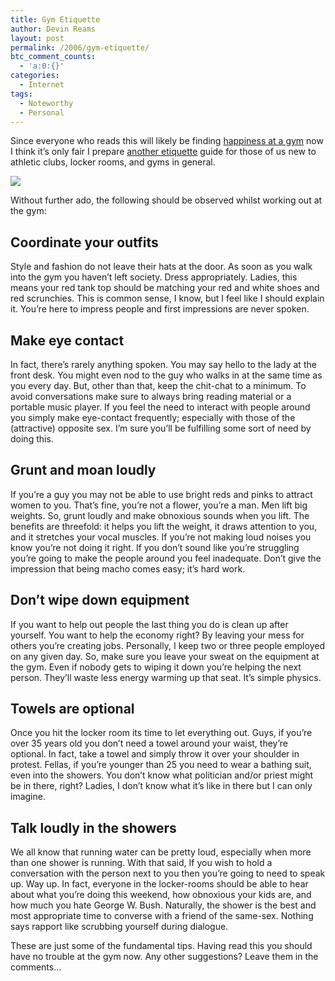 ```yaml
---
title: Gym Etiquette
author: Devin Reams
layout: post
permalink: /2006/gym-etiquette/
btc_comment_counts:
  - 'a:0:{}'
categories:
  - Internet
tags:
  - Noteworthy
  - Personal
---
```

Since everyone who reads this will likely be finding [happiness at a gym][1] now I think it&#8217;s only fair I prepare [another etiquette][2] guide for those of us new to athletic clubs, locker rooms, and gyms in general.

<img src="http://devinreams.com/wp-content/uploads/2006/11/bikes.jpg" align="center" />

Without further ado, the following should be observed whilst working out at the gym:

## Coordinate your outfits

Style and fashion do not leave their hats at the door. As soon as you walk into the gym you haven&#8217;t left society. Dress appropriately. Ladies, this means your red tank top should be matching your red and white shoes and red scrunchies. This is common sense, I know, but I feel like I should explain it. You&#8217;re here to impress people and first impressions are never spoken.

## Make eye contact

In fact, there&#8217;s rarely anything spoken. You may say hello to the lady at the front desk. You might even nod to the guy who walks in at the same time as you every day. But, other than that, keep the chit-chat to a minimum. To avoid conversations make sure to always bring reading material or a portable music player. If you feel the need to interact with people around you simply make eye-contact frequently; especially with those of the (attractive) opposite sex. I&#8217;m sure you&#8217;ll be fulfilling some sort of need by doing this.

## Grunt and moan loudly

If you&#8217;re a guy you may not be able to use bright reds and pinks to attract women to you. That&#8217;s fine, you&#8217;re not a flower, you&#8217;re a man. Men lift big weights. So, grunt loudly and make obnoxious sounds when you lift. The benefits are threefold: it helps you lift the weight, it draws attention to you, and it stretches your vocal muscles. If you&#8217;re not making loud noises you know you&#8217;re not doing it right. If you don&#8217;t sound like you&#8217;re struggling you&#8217;re going to make the people around you feel inadequate. Don&#8217;t give the impression that being macho comes easy; it&#8217;s hard work.

## Don&#8217;t wipe down equipment

If you want to help out people the last thing you do is clean up after yourself. You want to help the economy right? By leaving your mess for others you&#8217;re creating jobs. Personally, I keep two or three people employed on any given day. So, make sure you leave your sweat on the equipment at the gym. Even if nobody gets to wiping it down you&#8217;re helping the next person. They&#8217;ll waste less energy warming up that seat. It&#8217;s simple physics.

## Towels are optional

Once you hit the locker room its time to let everything out. Guys, if you&#8217;re over 35 years old you don&#8217;t need a towel around your waist, they&#8217;re optional. In fact, take a towel and simply throw it over your shoulder in protest. Fellas, if you&#8217;re younger than 25 you need to wear a bathing suit, even into the showers. You don&#8217;t know what politician and/or priest might be in there, right? Ladies, I don&#8217;t know what it&#8217;s like in there but I can only imagine.

## Talk loudly in the showers

We all know that running water can be pretty loud, especially when more than one shower is running. With that said, If you wish to hold a conversation with the person next to you then you&#8217;re going to need to speak up. Way up. In fact, everyone in the locker-rooms should be able to hear about what you&#8217;re doing this weekend, how obnoxious your kids are, and how much you hate George W. Bush. Naturally, the shower is the best and most appropriate time to converse with a friend of the same-sex. Nothing says rapport like scrubbing yourself during dialogue.

These are just some of the fundamental tips. Having read this you should have no trouble at the gym now. Any other suggestions? Leave them in the comments&#8230;

 [1]: http://devinreams.com/2006/11/04/exercise-equals-happiness/
 [2]: http://devinreams.com/2006/10/15/college-etiquette/